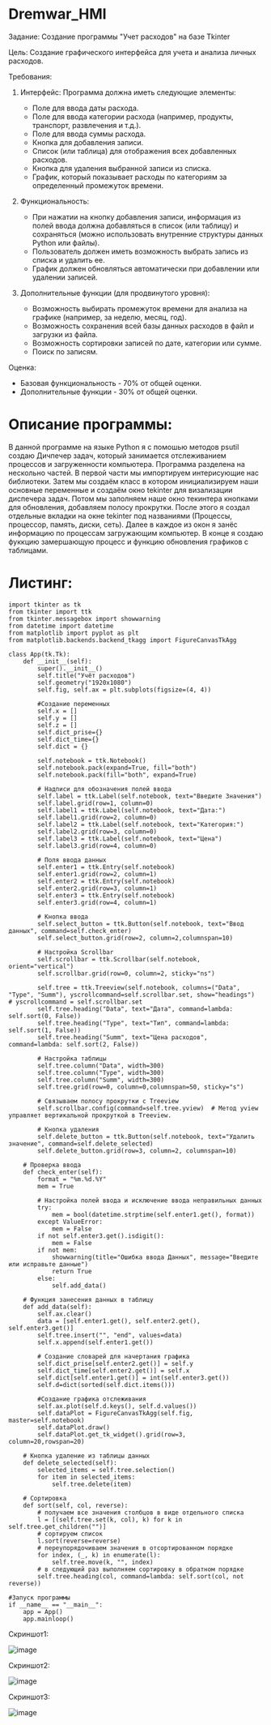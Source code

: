 # Dremwar_HMI
Задание: Создание программы "Учет расходов" на базе Tkinter

Цель: Создание графического интерфейса для учета и анализа личных расходов.

Требования:

1. Интерфейс: Программа должна иметь следующие элементы:
    - Поле для ввода даты расхода.
    - Поле для ввода категории расхода (например, продукты, транспорт, развлечения и т.д.).
    - Поле для ввода суммы расхода.
    - Кнопка для добавления записи.
    - Список (или таблица) для отображения всех добавленных расходов.
    - Кнопка для удаления выбранной записи из списка.
    - График, который показывает расходы по категориям за определенный промежуток времени.

2. Функциональность:
    - При нажатии на кнопку добавления записи, информация из полей ввода должна добавляться в список (или таблицу) и сохраняться (можно использовать внутренние структуры данных Python или файлы).
    - Пользователь должен иметь возможность выбрать запись из списка и удалить ее.
    - График должен обновляться автоматически при добавлении или удалении записей.

3. Дополнительные функции (для продвинутого уровня):
    - Возможность выбирать промежуток времени для анализа на графике (например, за неделю, месяц, год).
    - Возможность сохранения всей базы данных расходов в файл и загрузки из файла.
    - Возможность сортировки записей по дате, категории или сумме.
    - Поиск по записям.

Оценка:
- Базовая функциональность - 70% от общей оценки.
- Дополнительные функции - 30% от общей оценки.

# Описание программы:
В данной программе на языке Python я с помошью методов psutil создаю Дичпечер задач, который занимается отслеживанием процессов и загруженности компьютера. Программа разделена на нескольно частей. В первой части мы импортируем интерисующие нас библиотеки. Затем мы создаём класс в котором инициализируем наши основные переменные и создаём окно tekinter для визализации диспечера задач. Потом мы заполняем наше окно текинтера кнопками для обновления, добавляем полосу прокрутки. После этого я создал отдельные вкладки на окне tekinter под названиями (Процессы, процессор, память, диски, сеть). Далее в каждое из окон я занёс информацию по процессам загружающим компьютер. В конце я создаю фуккцию замершающую процесс и функцию обновления графиков с таблицами.

# Листинг:

```Py
import tkinter as tk
from tkinter import ttk
from tkinter.messagebox import showwarning
from datetime import datetime
from matplotlib import pyplot as plt
from matplotlib.backends.backend_tkagg import FigureCanvasTkAgg

class App(tk.Tk):
    def __init__(self):
        super().__init__()
        self.title("Учёт расходов")
        self.geometry("1920x1080")
        self.fig, self.ax = plt.subplots(figsize=(4, 4))

        #Создание переменных
        self.x = []
        self.y = []
        self.z = []
        self.dict_prise={}
        self.dict_time={}
        self.dict = {}

        self.notebook = ttk.Notebook()
        self.notebook.pack(expand=True, fill="both")
        self.notebook.pack(fill="both", expand=True)

        # Надписи для обозначения полей ввода
        self.label = ttk.Label(self.notebook, text="Введите Значения")
        self.label.grid(row=1, column=0)
        self.label1 = ttk.Label(self.notebook, text="Дата:")
        self.label1.grid(row=2, column=0)
        self.label2 = ttk.Label(self.notebook, text="Категория:")
        self.label2.grid(row=3, column=0)
        self.label3 = ttk.Label(self.notebook, text="Цена")
        self.label3.grid(row=4, column=0)

        # Поля ввода данных
        self.enter1 = ttk.Entry(self.notebook)
        self.enter1.grid(row=2, column=1)
        self.enter2 = ttk.Entry(self.notebook)
        self.enter2.grid(row=3, column=1)
        self.enter3 = ttk.Entry(self.notebook)
        self.enter3.grid(row=4, column=1)

        # Кнопка ввода
        self.select_button = ttk.Button(self.notebook, text="Ввод данных", command=self.check_enter)
        self.select_button.grid(row=2, column=2,columnspan=10)

        # Настройка Scrollbar
        self.scrollbar = ttk.Scrollbar(self.notebook, orient="vertical")
        self.scrollbar.grid(row=0, column=2, sticky="ns")

        self.tree = ttk.Treeview(self.notebook, columns=("Data", "Type", "Summ"), yscrollcommand=self.scrollbar.set, show="headings")  # yscrollcommand = self.scrollbar.set
        self.tree.heading("Data", text="Дата", command=lambda: self.sort(0, False))
        self.tree.heading("Type", text="Тип", command=lambda: self.sort(1, False))
        self.tree.heading("Summ", text="Цена расходов", command=lambda: self.sort(2, False))

        # Настройка таблицы
        self.tree.column("Data", width=300)
        self.tree.column("Type", width=300)
        self.tree.column("Summ", width=300)
        self.tree.grid(row=0, column=0,columnspan=50, sticky="s")

        # Связываем полосу прокрутки с Treeview
        self.scrollbar.config(command=self.tree.yview)  # Метод yview управляет вертикальной прокруткой в Treeview.

        # Кнопка удаления
        self.delete_button = ttk.Button(self.notebook, text="Удалить значение", command=self.delete_selected)
        self.delete_button.grid(row=3, column=2, columnspan=10)

    # Проверка ввода
    def check_enter(self):
        format = "%m.%d.%Y"
        mem = True

        # Настройка полей ввода и исключение ввода неправильных данных
        try:
            mem = bool(datetime.strptime(self.enter1.get(), format))
        except ValueError:
            mem = False
        if not self.enter3.get().isdigit():
            mem = False
        if not mem:
            showwarning(title="Ошибка ввода Данных", message="Введите или исправьте данные")
            return True
        else:
            self.add_data()

    # Функция занесения данных в таблицу
    def add_data(self):
        self.ax.clear()
        data = [self.enter1.get(), self.enter2.get(), self.enter3.get()]
        self.tree.insert("", "end", values=data)
        self.x.append(self.enter1.get())

        # Создание словарей для начертания графика
        self.dict_prise[self.enter2.get()] = self.y
        self.dict_time[self.enter2.get()] = self.x
        self.dict[self.enter1.get()] = int(self.enter3.get())
        self.d=dict(sorted(self.dict.items()))

        #Создание графика отслеживания
        self.ax.plot(self.d.keys(), self.d.values())
        self.dataPlot = FigureCanvasTkAgg(self.fig, master=self.notebook)
        self.dataPlot.draw()
        self.dataPlot.get_tk_widget().grid(row=3, column=20,rowspan=20)

    # Кнопка удаление из таблицы данных
    def delete_selected(self):
        selected_items = self.tree.selection()
        for item in selected_items:
            self.tree.delete(item)

    # Сортировка
    def sort(self, col, reverse):
        # получаем все значения столбцов в виде отдельного списка
        l = [(self.tree.set(k, col), k) for k in self.tree.get_children("")]
        # сортируем список
        l.sort(reverse=reverse)
        # переупорядочиваем значения в отсортированном порядке
        for index, (_, k) in enumerate(l):
            self.tree.move(k, "", index)
        # в следующий раз выполняем сортировку в обратном порядке
        self.tree.heading(col, command=lambda: self.sort(col, not reverse))

#Запуск программы
if __name__ == "__main__":
    app = App()
    app.mainloop()
```

Скриншот1:

![image](https://github.com/Dremwar/Dremwar_HMI/assets/96596871/6478e9d6-e851-4cf0-88cc-188339905d5b)

Скриншот2:

![image](https://github.com/Dremwar/Dremwar_HMI/assets/96596871/a5b530de-17ab-4135-a443-a71d269f12d1)

Скриншот3:

![image](https://github.com/Dremwar/Dremwar_HMI/assets/96596871/71874c6b-54cb-4c33-8f25-9b2ed2a8e4ff)

